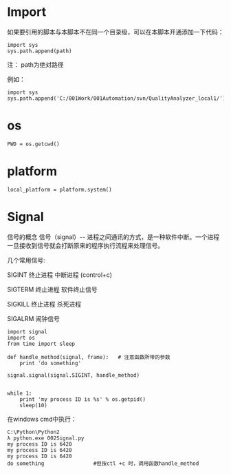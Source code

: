 



# Import
如果要引用的脚本与本脚本不在同一个目录级，可以在本脚本开通添加一下代码：
```
import sys
sys.path.append(path)
```
注： path为绝对路径

例如：
```
import sys
sys.path.append('C:/001Work/001Automation/svn/QualityAnalyzer_local1/')
```

# os
```
PWD = os.getcwd()
```
# platform
```
local_platform = platform.system()
```


# Signal

信号的概念
信号（signal）--     进程之间通讯的方式，是一种软件中断。一个进程一旦接收到信号就会打断原来的程序执行流程来处理信号。

几个常用信号:

SIGINT     终止进程  中断进程  (control+c)

SIGTERM   终止进程     软件终止信号

SIGKILL   终止进程     杀死进程

SIGALRM 闹钟信号


```
import signal
import os
from time import sleep

def handle_method(signal, frame):   # 注意函数所带的参数
    print 'do something'

signal.signal(signal.SIGINT, handle_method)


while 1:
    print 'my process ID is %s' % os.getpid()
    sleep(10)
```

在windows cmd中执行：
```
C:\Python\Python2
λ python.exe 002Signal.py
my process ID is 6420
my process ID is 6420
my process ID is 6420
do something                #但按ctl +c 时，调用函数handle_method
```
